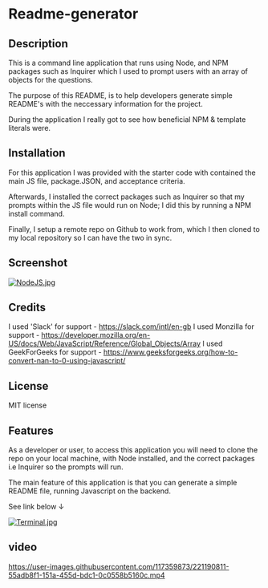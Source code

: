 # Readme-generator

## Description

This is a command line application that runs using Node, and NPM packages such as Inquirer which I used to prompt users with an array of objects for the questions. 

The purpose of this README, is to help developers generate simple README's with the neccessary information for the project.

During the application I really got to see how beneficial NPM & template literals were. 

## Installation

For this application I was provided with the  starter code with contained the main JS file, package.JSON, and acceptance criteria. 

Afterwards, I installed the correct packages such as Inquirer so that my prompts within the JS file would run on Node; I did this by running a NPM install command.

Finally, I setup a remote repo on Github to work from, which I then cloned to my local repository so I can have the two in sync. 


## Screenshot

[![NodeJS.jpg](https://i.postimg.cc/Kj6jZWnd/NodeJS.jpg)](https://postimg.cc/SYGkdD1r)

## Credits

I used 'Slack' for support - https://slack.com/intl/en-gb
I used Monzilla for support - https://developer.mozilla.org/en-US/docs/Web/JavaScript/Reference/Global_Objects/Array
I used GeekForGeeks for support - https://www.geeksforgeeks.org/how-to-convert-nan-to-0-using-javascript/

## License

MIT license

## Features

As a developer or user, to access this application you will need to clone the repo on your local machine, with Node installed, and the correct packages i.e Inquirer so the prompts will run. 

The main feature of this application is that you can generate a simple README file, running Javascript on the backend.

See link below ↓

[![Terminal.jpg](https://i.postimg.cc/TwSY9sHp/Terminal.jpg)](https://postimg.cc/ftcNW8sN)

## video

https://user-images.githubusercontent.com/117359873/221190811-55adb8f1-151a-455d-bdc1-0c0558b5160c.mp4
